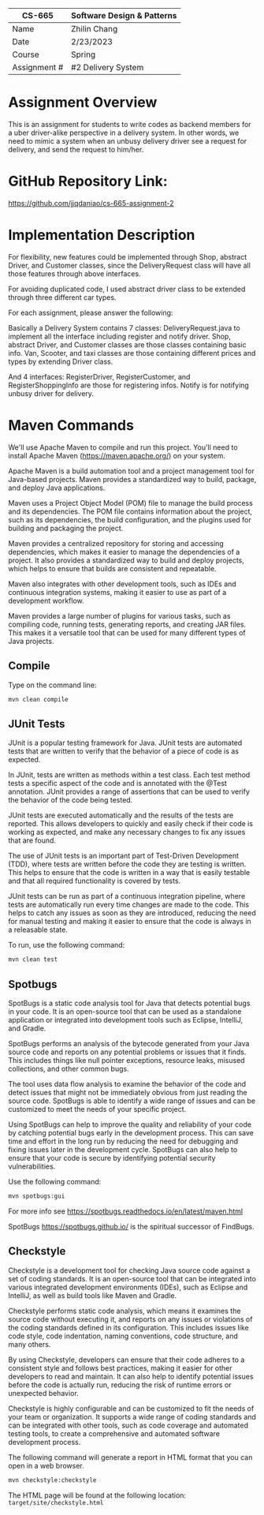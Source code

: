 
| CS-665       | Software Design & Patterns |
|--------------|----------------------------|
| Name         | Zhilin Chang               |
| Date         | 2/23/2023                  |
| Course       | Spring                     |
| Assignment # | #2 Delivery System         |

# Assignment Overview
This is an assignment for students to write codes as backend members for a uber driver-alike perspective in a delivery system.
In other words, we need to mimic a system when an unbusy delivery driver see a request for delivery, and send the request to
him/her.

# GitHub Repository Link:
https://github.com/jjqdaniao/cs-665-assignment-2

# Implementation Description 
For flexibility, new features could be implemented through Shop, abstract Driver, and Customer classes, since the
DeliveryRequest class will have all those features through above interfaces.

For avoiding duplicated code, I used abstract driver class to be extended through three different car types.

For each assignment, please answer the following:

Basically a Delivery System contains 
7 classes: 
DeliveryRequest.java to implement all the interface including register and notify driver.
Shop, abstract Driver, and Customer classes are those classes containing basic info.
Van, Scooter, and taxi classes are those containing different prices and types by extending Driver class.

And 4 interfaces:
RegisterDriver, RegisterCustomer, and RegisterShoppingInfo are those for registering infos.
Notify is for notifying unbusy driver for delivery. 

# Maven Commands

We'll use Apache Maven to compile and run this project. You'll need to install Apache Maven (https://maven.apache.org/) on your system. 

Apache Maven is a build automation tool and a project management tool for Java-based projects. Maven provides a standardized way to build, package, and deploy Java applications.

Maven uses a Project Object Model (POM) file to manage the build process and its dependencies. The POM file contains information about the project, such as its dependencies, the build configuration, and the plugins used for building and packaging the project.

Maven provides a centralized repository for storing and accessing dependencies, which makes it easier to manage the dependencies of a project. It also provides a standardized way to build and deploy projects, which helps to ensure that builds are consistent and repeatable.

Maven also integrates with other development tools, such as IDEs and continuous integration systems, making it easier to use as part of a development workflow.

Maven provides a large number of plugins for various tasks, such as compiling code, running tests, generating reports, and creating JAR files. This makes it a versatile tool that can be used for many different types of Java projects.

## Compile
Type on the command line: 

```bash
mvn clean compile
```



## JUnit Tests
JUnit is a popular testing framework for Java. JUnit tests are automated tests that are written to verify that the behavior of a piece of code is as expected.

In JUnit, tests are written as methods within a test class. Each test method tests a specific aspect of the code and is annotated with the @Test annotation. JUnit provides a range of assertions that can be used to verify the behavior of the code being tested.

JUnit tests are executed automatically and the results of the tests are reported. This allows developers to quickly and easily check if their code is working as expected, and make any necessary changes to fix any issues that are found.

The use of JUnit tests is an important part of Test-Driven Development (TDD), where tests are written before the code they are testing is written. This helps to ensure that the code is written in a way that is easily testable and that all required functionality is covered by tests.

JUnit tests can be run as part of a continuous integration pipeline, where tests are automatically run every time changes are made to the code. This helps to catch any issues as soon as they are introduced, reducing the need for manual testing and making it easier to ensure that the code is always in a releasable state.

To run, use the following command:
```bash
mvn clean test
```


## Spotbugs 

SpotBugs is a static code analysis tool for Java that detects potential bugs in your code. It is an open-source tool that can be used as a standalone application or integrated into development tools such as Eclipse, IntelliJ, and Gradle.

SpotBugs performs an analysis of the bytecode generated from your Java source code and reports on any potential problems or issues that it finds. This includes things like null pointer exceptions, resource leaks, misused collections, and other common bugs.

The tool uses data flow analysis to examine the behavior of the code and detect issues that might not be immediately obvious from just reading the source code. SpotBugs is able to identify a wide range of issues and can be customized to meet the needs of your specific project.

Using SpotBugs can help to improve the quality and reliability of your code by catching potential bugs early in the development process. This can save time and effort in the long run by reducing the need for debugging and fixing issues later in the development cycle. SpotBugs can also help to ensure that your code is secure by identifying potential security vulnerabilities.

Use the following command:

```bash
mvn spotbugs:gui 
```

For more info see 
https://spotbugs.readthedocs.io/en/latest/maven.html

SpotBugs https://spotbugs.github.io/ is the spiritual successor of FindBugs.


## Checkstyle 

Checkstyle is a development tool for checking Java source code against a set of coding standards. It is an open-source tool that can be integrated into various integrated development environments (IDEs), such as Eclipse and IntelliJ, as well as build tools like Maven and Gradle.

Checkstyle performs static code analysis, which means it examines the source code without executing it, and reports on any issues or violations of the coding standards defined in its configuration. This includes issues like code style, code indentation, naming conventions, code structure, and many others.

By using Checkstyle, developers can ensure that their code adheres to a consistent style and follows best practices, making it easier for other developers to read and maintain. It can also help to identify potential issues before the code is actually run, reducing the risk of runtime errors or unexpected behavior.

Checkstyle is highly configurable and can be customized to fit the needs of your team or organization. It supports a wide range of coding standards and can be integrated with other tools, such as code coverage and automated testing tools, to create a comprehensive and automated software development process.

The following command will generate a report in HTML format that you can open in a web browser. 

```bash
mvn checkstyle:checkstyle
```

The HTML page will be found at the following location:
`target/site/checkstyle.html`




